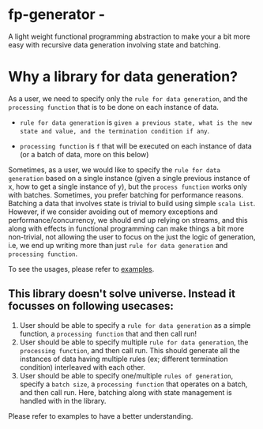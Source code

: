 # fp-generator -
A light weight functional programming abstraction to make your a bit more easy with recursive data generation involving state and batching.

# Why a library for data generation?
As a user, we need to specify only the `rule for data generation`, and the `processing function` that is to be done on each instance of data. 

* `rule for data generation` is `given a previous state, what is the new state and value, and the termination condition if any`.

* `processing function` is `f` that will be executed on each instance of data (or a batch of data, more on this below)

Sometimes, as a user, we would like to specify the `rule for data generation` based on a single instance (given a single previous instance of x, how to get a single instance of y), but the `process function` works only with batches. Sometimes, you prefer batching for performance reasons. Batching a data that involves state is trivial to build using simple `scala List`. However, if we consider avoiding out of memory exceptions and performance/concurrency, we should end up relying on streams, and this along with effects in functional programming can make things a bit more non-trivial, not allowing the user to focus on the just the logic of generation, i.e, we end up writing more than just `rule for data generation` and `processing function`.

To see the usages, please refer to [examples](src/main/scala/com/thaj/generator/examples).

## This library doesn't solve universe. Instead it focusses on following usecases: 
1) User should be able to specify a `rule for data generation` as a simple function, a `processing function` that and then call run!
2) User should be able to specify multiple `rule for data generation`, the `processing function`, and then call run. This should generate all the instances of data having multiple rules (ex; different termination condition) interleaved with each other.
3) User should be able to specify one/multiple `rules of generation`, specify a `batch size`, a `processing function` that operates on a batch, and then call run. Here, batching along with state management is handled with in the library. 

Please refer to examples to have a better understanding.
